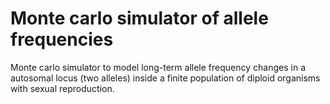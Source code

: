 # Monte carlo simulator of allele frequencies
Monte carlo simulator to model long-term allele frequency changes in a autosomal locus (two alleles) inside a finite population of diploid organisms with sexual reproduction.  
